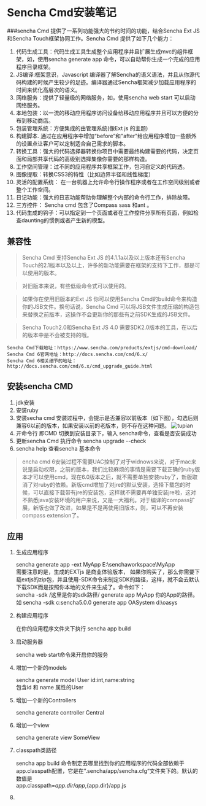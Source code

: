 # Sencha Cmd安装笔记

###sencha Cmd 提供了一系列功能强大的节约时间的功能，结合Sencha Ext JS 和Sencha Touch框架协同工作。Sencha Cmd 提供了如下几个能力：

1. 代码生成工具：代码生成工具生成整个应用程序并且扩展生成mvc的组件框架，如，使用sencha generate app 命令，可以自动帮你生成一个完成的应用程序目录框架。
2. JS编译:框架意识，Javascript 编译器了解Sencha的语义语法，并且从你源代码构建的时候产生较少的足迹。编译器通过Sencha框架减少加载应用程序的时间来优化高层次的语义。
3. 网络服务：提供了轻量级的网络服务，如，使用sencha web start 可以启动网络服务。
4. 本地包装：以一流的移动应用程序访问设备给移动应用程序并且可以方便的分布到移动商店。
5. 包装管理系统：方便集成的由管理系统(像Ext js 的主题)
6. 构建脚本. 通过在应用程序中增加“before”和"after"给应用程序增加一些额外的设置点让客户可以定制适合自己需求的脚本。
7. 转换工具：强大的代码选择器转换你项目中需要最终构建需要的代码，决定页面和局部共享代码的高级别选择集像你需要的那样构造。
8. 工作空间管理：过不同的应用程序共享框架工作，包河自定义的代码透。
9. 图像提取：转换CSS3的特性（比如边界半径和线性梯度）
10. 灵活的配置系统： 在一台机器上允许命令行操作程序或者在工作空间级别或者整个工作空间。
11. 日记功能：强大的日志功能帮助你理解整个内部的命令行工作，排除故障。
12. 三方控件： Sencha cmd 包含了Compass sass 和ant 。
13. 代码生成的钩子：可以指定到一个页面或者在工作控件分享所有页面，例如检查daunting的惯例或者产生新的模型。

## 兼容性

> Sencha Cmd 支持Sencha Ext JS 的4.1.1a以及以上版本还有Sencha Touch的2.1版本以及以上，许多的新功能需要在框架的支持下工作，都是可以使用的版本。

> 对旧版本来说，有些低级命令式可以使用的。

> 如果你在使用旧版本的Ext JS 你可以使用Sencha Cmd的build命令来构造你的JSB文件。换句话说，Sencha Cmd 可以将JSB文件生成压缩的构造包来替换之前版本，这操作不会更新你的那些有之前SDK生成的JSB文件。

> Sencha Touch2.0和Sencha Ext JS 4.0 需要SDK2.0版本的工具，在以后的版本中是不会被支持的哦。


    Sencha Cmd下载地址：https://www.sencha.com/products/extjs/cmd-download/
    Sencha Cmd 6官网地址：http://docs.sencha.com/cmd/6.x/
    Sencha Cmd 6相关细节的地址：http://docs.sencha.com/cmd/6.x/cmd_upgrade_guide.html
    
## 安装sencha CMD

1. jdk安装
2. 安装ruby
3. 安装secha cmd
    安装过程中，会提示是否兼容以前版本（如下图），勾选后则兼容6以前的版本，如果安装以前的老版本，则不存在这种问题。
![tupian][1]
4. 开命令行 即CMD 切换到安装目录下，输入 sencha命令，查看是否安装成功
5. 更新sencha Cmd 执行命令 sencha upgrade --check
6. sencha help 查看sencha 基本命令

> encha cmd 6安装过程不需要UAC控制了对于widnows来说，对于mac来说是启动权限，之前的版本，我们比较麻烦的事情是需要下载正确的ruby版本才可以使用cmd，现在6.0版本之后，就不需要单独安装ruby了，新版取消了对ruby的依赖。新版cmd增加了对jre的默认安装，选择下载包的时候，可以直接下载带有jre的安装包，这样就不需要再单独安装jre啦，这对不熟悉java安装环境的用户来说，又是一大福利。对于编译的compass扩展，新版也做了改进，如果是不是再使用旧版本，则，可以不再安装compass extension了。

## 应用

1. 生成应用程序

    sencha generate app -ext MyApp E:\senchaworkspace\MyApp  
    需要注意的是，生成的EXTjs 是商业体验版本，
    如果你购买了，那么你需要下载extjs的zip包，并且使用-SDK命令来制定SDK的路径，这样，就不会去默认下载SDK而是按照你本地的文件来生成了。命令如下：   
    sencha -sdk /这里是你的sdk路径/ generate app MyApp 你的App的路径。  
    如 sencha -sdk c:sencha5.0.0 generate app OASystem d:\oasys
    
2. 构建应用程序

    在你的应用程序文件夹下执行 sencha app build

3. 启动服务器

    sencha web start命令来开启你的服务
    
4. 增加一个新的models

    sencha generate model User id:int,name:string  
    包含id 和 name 属性的User

5. 增加一个新的Controllers

    sencha generate controller Central

6. 增加一个view

    sencha generate view SomeView

7. classpath类路径

    sencha app build 命令制定去哪里找到你的应用程序的代码全部依赖于app.classpath配置，它是在”.sencha/app/sencha.cfg“文件夹下的。默认的数值是  
    app.classpath=${app.dir}/app,${app.dir}/app.js

8. 







[1]:http://images0.cnblogs.com/blog2015/249616/201507/030102266926108.png
